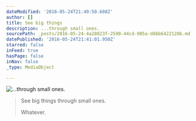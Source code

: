 ```yaml
---
dateModified: '2016-05-24T21:40:50.608Z'
author: []
title: See big things
description: ...through small ones.
sourcePath: _posts/2016-05-24-4a28823f-2590-44cd-905a-d86b6422120b.md
datePublished: '2016-05-24T21:41:01.950Z'
starred: false
inFeed: true
hasPage: false
inNav: false
_type: MediaObject

---
```

![...through small ones.](https://s3-us-west-2.amazonaws.com/the-grid-img/p/4e6b00e5b55fcc6fdb1f41011218983fe4a3def3.jpg)

> See big things through small ones. 
> 
> Whatever.